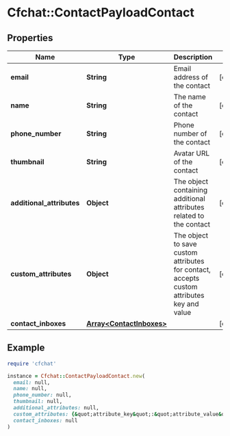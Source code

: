 # Cfchat::ContactPayloadContact

## Properties

| Name | Type | Description | Notes |
| ---- | ---- | ----------- | ----- |
| **email** | **String** | Email address of the contact | [optional] |
| **name** | **String** | The name of the contact | [optional] |
| **phone_number** | **String** | Phone number of the contact | [optional] |
| **thumbnail** | **String** | Avatar URL of the contact | [optional] |
| **additional_attributes** | **Object** | The object containing additional attributes related to the contact | [optional] |
| **custom_attributes** | **Object** | The object to save custom attributes for contact, accepts custom attributes key and value | [optional] |
| **contact_inboxes** | [**Array&lt;ContactInboxes&gt;**](ContactInboxes.md) |  | [optional] |

## Example

```ruby
require 'cfchat'

instance = Cfchat::ContactPayloadContact.new(
  email: null,
  name: null,
  phone_number: null,
  thumbnail: null,
  additional_attributes: null,
  custom_attributes: {&quot;attribute_key&quot;:&quot;attribute_value&quot;,&quot;signed_up_at&quot;:&quot;dd/mm/yyyy&quot;},
  contact_inboxes: null
)
```

